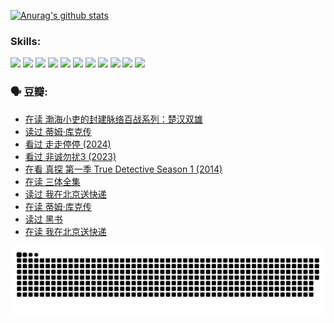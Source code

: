 
[![Anurag's github stats](https://github-readme-stats.vercel.app/api?username=w940853815)](https://github.com/anuraghazra/github-readme-stats)

### Skills:

<code><img height="32" src="https://cdn.jsdelivr.net/npm/simple-icons@v5/icons/python.svg"></code>
<code><img height="32" src="https://cdn.jsdelivr.net/npm/simple-icons@v5/icons/javascript.svg"></code>
<code><img height="32" src="https://cdn.jsdelivr.net/npm/simple-icons@v5/icons/django.svg"></code>
<code><img height="32" src="https://cdn.jsdelivr.net/npm/simple-icons@v5/icons/flask.svg"></code>
<code><img height="32" src="https://cdn.jsdelivr.net/npm/simple-icons@v5/icons/vuetify.svg"></code>
<code><img height="32" src="https://cdn.jsdelivr.net/npm/simple-icons@v5/icons/git.svg"></code>
<code><img height="32" src="https://cdn.jsdelivr.net/npm/simple-icons@v5/icons/docker.svg"></code>
<code><img height="32" src="https://cdn.jsdelivr.net/npm/simple-icons@v5/icons/postgresql.svg"></code>
<code><img height="32" src="https://cdn.jsdelivr.net/npm/simple-icons@v5/icons/elasticsearch.svg"></code>
<code><img height="32" src="https://cdn.jsdelivr.net/npm/simple-icons@v5/icons/macos.svg"></code>
<code><img height="32" src="https://cdn.jsdelivr.net/npm/simple-icons@v5/icons/linux.svg"></code>

### 🗣 豆瓣:

<!-- DOUBAN-ACTIVITIES:START -->
- [在读 渤海小吏的封建脉络百战系列：楚汉双雄](https://www.douban.com/people/136069238/status/4700950146/?_i=25509903)
- [读过 蒂姆·库克传](https://www.douban.com/people/136069238/status/4700949869/?_i=25509903)
- [看过 走走停停‎ (2024)](https://www.douban.com/people/136069238/status/4684430230/?_i=25509903)
- [看过 非诚勿扰3‎ (2023)](https://www.douban.com/people/136069238/status/4676324100/?_i=25509903)
- [在看 真探 第一季 True Detective Season 1‎ (2014)](https://www.douban.com/people/136069238/status/4673382852/?_i=25509903)
- [在读 三体全集](https://www.douban.com/people/136069238/status/4672842521/?_i=25509903)
- [读过 我在北京送快递](https://www.douban.com/people/136069238/status/4672842036/?_i=25509903)
- [在读 蒂姆·库克传](https://www.douban.com/people/136069238/status/4663517053/?_i=25509903)
- [读过 黑书](https://www.douban.com/people/136069238/status/4663516022/?_i=25509903)
- [在读 我在北京送快递](https://www.douban.com/people/136069238/status/4658098365/?_i=25509903)
<!-- DOUBAN-ACTIVITIES:END -->


![Snake animation](https://raw.githubusercontent.com/w940853815/w940853815/output/github-contribution-grid-snake.svg)

<!--
**w940853815/w940853815** is a ✨ _special_ ✨ repository because its `README.md` (this file) appears on your GitHub profile.

Here are some ideas to get you started:

- 🔭 I’m currently working on ...
- 🌱 I’m currently learning ...
- 👯 I’m looking to collaborate on ...
- 🤔 I’m looking for help with ...
- 💬 Ask me about ...
- 📫 How to reach me: ...
- 😄 Pronouns: ...
- ⚡ Fun fact: ...
-->
